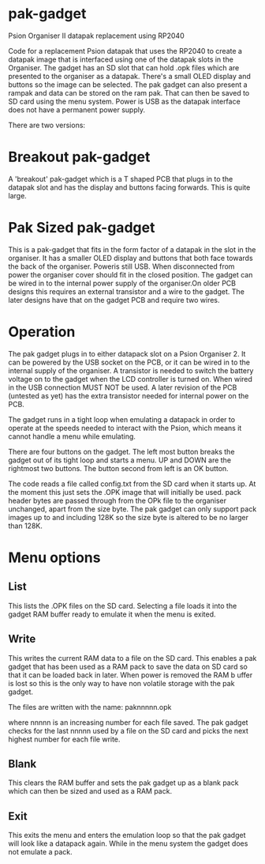 # pak-gadget
Psion Organiser II datapak replacement using RP2040

Code for a replacement Psion datapak that uses the RP2040 to create a datapak image that is interfaced using one of the datapak slots in the Organiser.
The gadget has an SD slot that can hold .opk files which are presented to the organiser as a datapak. There's a small OLED display and buttons so the image can be selected. The pak gadget can also present a rampak and data can be stored on the ram pak. That can then be saved to SD card using the menu system.
Power is USB as the datapak interface does not have a permanent power supply.

There are two versions:

Breakout pak-gadget
===================

A 'breakout' pak-gadget which is a T shaped PCB that plugs in to the datapak slot and has the display and buttons facing forwards. This is quite large.

Pak Sized pak-gadget
====================

This is a pak-gadget that fits in the form factor of a datapak in the slot in the organiser. It has a smaller OLED display and buttons that both face towards the back of the organiser. Poweris still USB. When disconnected from power the organiser cover should fit in the closed position. The gadget can be wired in to the internal power supply of the organiser.On older PCB designs this requires an external transistor and a wire to the gadget. The later designs have that on the gadget PCB and require two wires.

Operation
=========

The pak gadget plugs in to either datapack slot on a Psion Organiser 2. It can be powered by the USB socket on the PCB, or it can be wired in to the 
internal supply of the organiser. A transistor is needed to switch the battery voltage on to the gadget when the LCD controller is turned on. When wired in 
the USB connection MUST NOT be used. A later revision of the PCB (untested as yet) has the extra transistor needed for internal power on the PCB.

The gadget runs in a tight loop when emulating a datapack in order to operate at the speeds needed to interact with the Psion, which means it cannot handle a 
menu while emulating.

There are four buttons on the gadget. The left most button breaks the gadget out of its tight loop and starts a menu. UP and DOWN are the rightmost two 
buttons. The button second from left is an OK button.

The code reads a file called config.txt from the SD card when it starts up. At the moment this just sets the .OPK image that will initially be used.
pack header bytes are passed through from the OPk file to the organiser unchanged, apart from the size byte. The pak gadget can only support pack images up to 
and including 128K so the size byte is altered to be no larger than 128K.

Menu options
============

List
----
This lists the .OPK files on the SD card. Selecting a file loads it into the gadget RAM buffer ready to emulate it when the menu is exited.

Write
-----
This writes the current RAM data to a file on the SD card. This enables a pak gadget that has been used as a RAM pack to save the data on SD card so that 
it can be loaded back in later. When power is removed the RAM b uffer is lost so this is the only way to have non volatile storage with the pak gadget.

The files are written with the name:
paknnnnn.opk

where nnnnn is an increasing number for each file saved. The pak gadget checks for the last nnnnn used by a file on the SD card and picks the next 
highest number for each file write.

Blank
-----
This clears the RAM buffer and sets the pak gadget up as a blank pack which can then be sized and used as a RAM pack.

Exit
----
This exits the menu and enters the emulation loop so that the pak gadget will look like a datapack again. While in the menu system the gadget does not emulate a pack.

